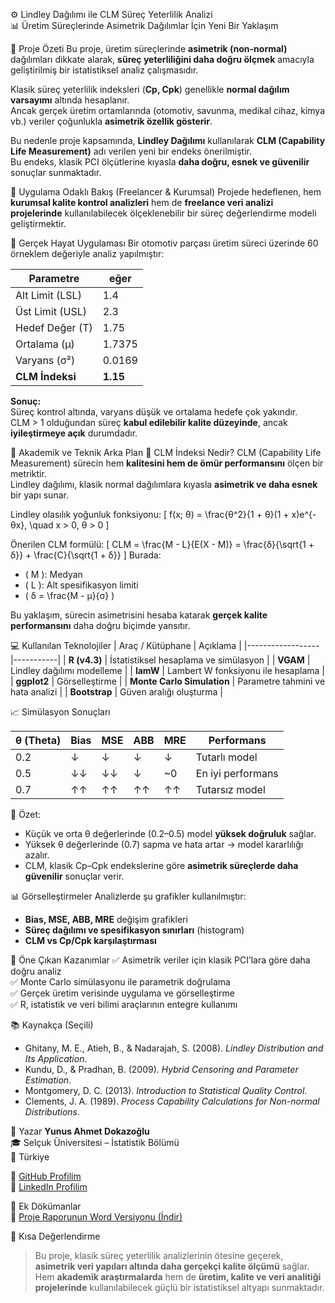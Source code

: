 ⚙️ Lindley Dağılımı ile CLM Süreç Yeterlilik Analizi  
📊 Üretim Süreçlerinde Asimetrik Dağılımlar İçin Yeni Bir Yaklaşım  

🎯 Proje Özeti
Bu proje, üretim süreçlerinde **asimetrik (non-normal)** dağılımları dikkate alarak, **süreç yeterliliğini daha doğru ölçmek** amacıyla geliştirilmiş bir istatistiksel analiz çalışmasıdır.  

Klasik süreç yeterlilik indeksleri (**Cp, Cpk**) genellikle **normal dağılım varsayımı** altında hesaplanır.  
Ancak gerçek üretim ortamlarında (otomotiv, savunma, medikal cihaz, kimya vb.) veriler çoğunlukla **asimetrik özellik gösterir**.  

Bu nedenle proje kapsamında, **Lindley Dağılımı** kullanılarak **CLM (Capability Life Measurement)** adı verilen yeni bir endeks önerilmiştir.  
Bu endeks, klasik PCI ölçütlerine kıyasla **daha doğru, esnek ve güvenilir** sonuçlar sunmaktadır.


💼 Uygulama Odaklı Bakış (Freelancer & Kurumsal)
Projede hedeflenen, hem **kurumsal kalite kontrol analizleri** hem de **freelance veri analizi projelerinde** kullanılabilecek ölçeklenebilir bir süreç değerlendirme modeli geliştirmektir.  

🔹 Gerçek Hayat Uygulaması
Bir otomotiv parçası üretim süreci üzerinde 60 örneklem değeriyle analiz yapılmıştır:  

| Parametre       |   eğer   |
|-----------------|----------|
| Alt Limit (LSL) | 1.4      |
| Üst Limit (USL) | 2.3      |
| Hedef Değer (T) | 1.75     |
| Ortalama (μ)    | 1.7375   |
| Varyans (σ²)    | 0.0169   |
| **CLM İndeksi** | **1.15** |

**Sonuç:**  
Süreç kontrol altında, varyans düşük ve ortalama hedefe çok yakındır.  
CLM > 1 olduğundan süreç **kabul edilebilir kalite düzeyinde**, ancak **iyileştirmeye açık** durumdadır.


🧠 Akademik ve Teknik Arka Plan
🔸 CLM İndeksi Nedir?
CLM (Capability Life Measurement) sürecin hem **kalitesini hem de ömür performansını** ölçen bir metriktir.  
Lindley dağılımı, klasik normal dağılımlara kıyasla **asimetrik ve daha esnek** bir yapı sunar.

Lindley olasılık yoğunluk fonksiyonu:
\[
f(x; θ) = \frac{θ^2}{1 + θ}(1 + x)e^{-θx}, \quad x > 0, θ > 0
\]

Önerilen CLM formülü:
\[
CLM = \frac{M - L}{E(X - M)} = \frac{δ}{\sqrt{1 + δ}} + \frac{C}{\sqrt{1 + δ}}
\]
Burada:
- \( M \): Medyan  
- \( L \): Alt spesifikasyon limiti  
- \( δ = \frac{M - μ}{σ} \)

Bu yaklaşım, sürecin asimetrisini hesaba katarak **gerçek kalite performansını** daha doğru biçimde yansıtır.


💻 Kullanılan Teknolojiler
| Araç / Kütüphane | Açıklama |
|------------------|-----------|
| **R (v4.3)** | İstatistiksel hesaplama ve simülasyon |
| **VGAM** | Lindley dağılımı modelleme |
| **lamW** | Lambert W fonksiyonu ile hesaplama |
| **ggplot2** | Görselleştirme |
| **Monte Carlo Simulation** | Parametre tahmini ve hata analizi |
| **Bootstrap** | Güven aralığı oluşturma |


📈 Simülasyon Sonuçları

| θ (Theta) | Bias | MSE | ABB | MRE |    Performans     |
|-----------|------|-----|-----|-----|-------------------|
| 0.2       | ↓    | ↓   | ↓   | ↓   | Tutarlı model     |
| 0.5       | ↓↓   | ↓↓  | ↓   | ~0  | En iyi performans |
| 0.7       | ↑↑   | ↑↑  | ↑↑  | ↑↑  | Tutarsız model    |

🔹 Özet:
- Küçük ve orta θ değerlerinde (0.2–0.5) model **yüksek doğruluk** sağlar.  
- Yüksek θ değerlerinde (0.7) sapma ve hata artar → model kararlılığı azalır.  
- CLM, klasik Cp–Cpk endekslerine göre **asimetrik süreçlerde daha güvenilir** sonuçlar verir.

📊 Görselleştirmeler
Analizlerde şu grafikler kullanılmıştır:  
- **Bias, MSE, ABB, MRE** değişim grafikleri  
- **Süreç dağılımı ve spesifikasyon sınırları** (histogram)  
- **CLM vs Cp/Cpk karşılaştırması**


🧩 Öne Çıkan Kazanımlar
✅ Asimetrik veriler için klasik PCI’lara göre daha doğru analiz  
✅ Monte Carlo simülasyonu ile parametrik doğrulama  
✅ Gerçek üretim verisinde uygulama ve görselleştirme  
✅ R, istatistik ve veri bilimi araçlarının entegre kullanımı  

📚 Kaynakça (Seçili)
- Ghitany, M. E., Atieh, B., & Nadarajah, S. (2008). *Lindley Distribution and Its Application*.  
- Kundu, D., & Pradhan, B. (2009). *Hybrid Censoring and Parameter Estimation*.  
- Montgomery, D. C. (2013). *Introduction to Statistical Quality Control*.  
- Clements, J. A. (1989). *Process Capability Calculations for Non-normal Distributions*.

👤 Yazar
**Yunus Ahmet Dokazoğlu**  
🎓 Selçuk Üniversitesi – İstatistik Bölümü  
📍 Türkiye  

🔗 [GitHub Profilim](https://github.com/AhmetDokazoglu)  
🔗 [LinkedIn Profilim](https://www.linkedin.com/in/ahmet-dokazo%C4%9Flu-9660b2346/)


📎 Ek Dökümanlar  
📄 [Proje Raporunun Word Versiyonu (İndir)](https://github.com/AhmetDokazoglu/Lindley-Dagilimi-ile-CLM-Surec-Yeterlilik-Analizi/raw/refs/heads/main/Lindley%20Dagilimi%20ile%20CLM%20Surec%20Yeterlilik%20Analizi.docx)   


💬 Kısa Değerlendirme
> Bu proje, klasik süreç yeterlilik analizlerinin ötesine geçerek, **asimetrik veri yapıları altında daha gerçekçi kalite ölçümü** sağlar.  
> Hem **akademik araştırmalarda** hem de **üretim, kalite ve veri analitiği projelerinde** kullanılabilecek güçlü bir istatistiksel altyapı sunmaktadır.
